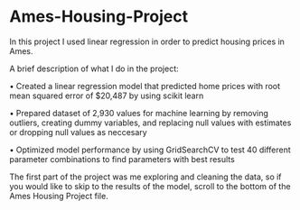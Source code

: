 # Ames-Housing-Project
In this project I used linear regression in order to predict housing prices in Ames.

A brief description of what I do in the project:

• Created a linear regression model that predicted home prices with root mean squared error of $20,487 by using scikit learn

• Prepared dataset of 2,930 values for machine learning by removing outliers, creating dummy variables, and replacing null values with estimates or dropping null values as neccesary

• Optimized model performance by using GridSearchCV to test 40 different parameter combinations to find parameters with best results

The first part of the project was me exploring and cleaning the data, so if you would like to skip to the results of the model, scroll to the bottom of the Ames Housing Project file.
